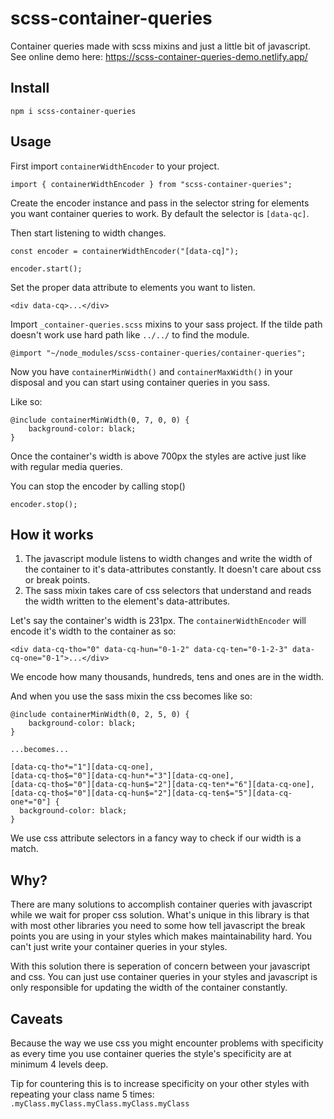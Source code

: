 # scss-container-queries

Container queries made with scss mixins and just a little bit of javascript. See online demo here: https://scss-container-queries-demo.netlify.app/

## Install

```
npm i scss-container-queries
```

## Usage

First import `containerWidthEncoder` to your project.

```
import { containerWidthEncoder } from "scss-container-queries";
```

Create the encoder instance and pass in the selector string for elements you want container queries to work. By default the selector is `[data-qc]`.

Then start listening to width changes.

```
const encoder = containerWidthEncoder("[data-cq]");

encoder.start();
```

Set the proper data attribute to elements you want to listen.

```
<div data-cq>...</div>
```

Import `_container-queries.scss` mixins to your sass project. If the tilde path doesn't work use hard path like `../../` to find the module.

```
@import "~/node_modules/scss-container-queries/container-queries";
```

Now you have `containerMinWidth()` and `containerMaxWidth()` in your disposal and you can start using container queries in you sass.

Like so:

```
@include containerMinWidth(0, 7, 0, 0) {
    background-color: black;
}
```

Once the container's width is above 700px the styles are active just like with regular media queries.

You can stop the encoder by calling stop()

```
encoder.stop();
```

## How it works

1. The javascript module listens to width changes and write the width of the container to it's data-attributes constantly. It doesn't care about css or break points.
2. The sass mixin takes care of css selectors that understand and reads the width written to the element's data-attributes.

Let's say the container's width is 231px. The `containerWidthEncoder` will encode it's width to the container as so:

```
<div data-cq-tho="0" data-cq-hun="0-1-2" data-cq-ten="0-1-2-3" data-cq-one="0-1">...</div>
```

We encode how many thousands, hundreds, tens and ones are in the width.

And when you use the sass mixin the css becomes like so:

```
@include containerMinWidth(0, 2, 5, 0) {
    background-color: black;
}

...becomes...

[data-cq-tho*="1"][data-cq-one],
[data-cq-tho$="0"][data-cq-hun*="3"][data-cq-one],
[data-cq-tho$="0"][data-cq-hun$="2"][data-cq-ten*="6"][data-cq-one],
[data-cq-tho$="0"][data-cq-hun$="2"][data-cq-ten$="5"][data-cq-one*="0"] {
  background-color: black;
}

```

We use css attribute selectors in a fancy way to check if our width is a match.

## Why?

There are many solutions to accomplish container queries with javascript while we wait for proper css solution. What's unique in this library is that with most other libraries you need to some how tell javascript the break points you are using in your styles which makes maintainability hard. You can't just write your container queries in your styles.

With this solution there is seperation of concern between your javascript and css. You can just use container queries in your styles and javascript is only responsible for updating the width of the container constantly.

## Caveats

Because the way we use css you might encounter problems with specificity as every time you use container queries the style's specificity are at minimum 4 levels deep.

Tip for countering this is to increase specificity on your other styles with repeating your class name 5 times: `.myClass.myClass.myClass.myClass.myClass`
